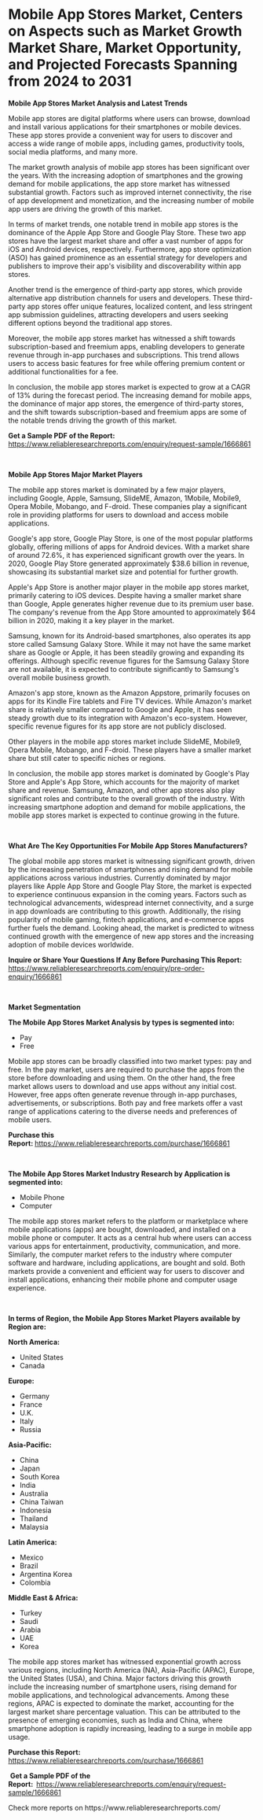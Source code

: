 <p><h1>Mobile App Stores Market, Centers on Aspects such as Market Growth Market Share, Market Opportunity, and Projected Forecasts Spanning from 2024 to 2031</h1></p><p><strong>Mobile App Stores Market Analysis and Latest Trends</strong></p>
<p><p>Mobile app stores are digital platforms where users can browse, download and install various applications for their smartphones or mobile devices. These app stores provide a convenient way for users to discover and access a wide range of mobile apps, including games, productivity tools, social media platforms, and many more.</p><p>The market growth analysis of mobile app stores has been significant over the years. With the increasing adoption of smartphones and the growing demand for mobile applications, the app store market has witnessed substantial growth. Factors such as improved internet connectivity, the rise of app development and monetization, and the increasing number of mobile app users are driving the growth of this market.</p><p>In terms of market trends, one notable trend in mobile app stores is the dominance of the Apple App Store and Google Play Store. These two app stores have the largest market share and offer a vast number of apps for iOS and Android devices, respectively. Furthermore, app store optimization (ASO) has gained prominence as an essential strategy for developers and publishers to improve their app's visibility and discoverability within app stores.</p><p>Another trend is the emergence of third-party app stores, which provide alternative app distribution channels for users and developers. These third-party app stores offer unique features, localized content, and less stringent app submission guidelines, attracting developers and users seeking different options beyond the traditional app stores.</p><p>Moreover, the mobile app stores market has witnessed a shift towards subscription-based and freemium apps, enabling developers to generate revenue through in-app purchases and subscriptions. This trend allows users to access basic features for free while offering premium content or additional functionalities for a fee.</p><p>In conclusion, the mobile app stores market is expected to grow at a CAGR of 13% during the forecast period. The increasing demand for mobile apps, the dominance of major app stores, the emergence of third-party stores, and the shift towards subscription-based and freemium apps are some of the notable trends driving the growth of this market.</p></p>
<p><strong>Get a Sample PDF of the Report:&nbsp;</strong> <a href="https://www.reliableresearchreports.com/enquiry/request-sample/1666861">https://www.reliableresearchreports.com/enquiry/request-sample/1666861</a></p>
<p>&nbsp;</p>
<p><strong>Mobile App Stores Major Market Players</strong></p>
<p><p>The mobile app stores market is dominated by a few major players, including Google, Apple, Samsung, SlideME, Amazon, 1Mobile, Mobile9, Opera Mobile, Mobango, and F-droid. These companies play a significant role in providing platforms for users to download and access mobile applications.</p><p>Google's app store, Google Play Store, is one of the most popular platforms globally, offering millions of apps for Android devices. With a market share of around 72.6%, it has experienced significant growth over the years. In 2020, Google Play Store generated approximately $38.6 billion in revenue, showcasing its substantial market size and potential for further growth.</p><p>Apple's App Store is another major player in the mobile app stores market, primarily catering to iOS devices. Despite having a smaller market share than Google, Apple generates higher revenue due to its premium user base. The company's revenue from the App Store amounted to approximately $64 billion in 2020, making it a key player in the market.</p><p>Samsung, known for its Android-based smartphones, also operates its app store called Samsung Galaxy Store. While it may not have the same market share as Google or Apple, it has been steadily growing and expanding its offerings. Although specific revenue figures for the Samsung Galaxy Store are not available, it is expected to contribute significantly to Samsung's overall mobile business growth.</p><p>Amazon's app store, known as the Amazon Appstore, primarily focuses on apps for its Kindle Fire tablets and Fire TV devices. While Amazon's market share is relatively smaller compared to Google and Apple, it has seen steady growth due to its integration with Amazon's eco-system. However, specific revenue figures for its app store are not publicly disclosed.</p><p>Other players in the mobile app stores market include SlideME, Mobile9, Opera Mobile, Mobango, and F-droid. These players have a smaller market share but still cater to specific niches or regions.</p><p>In conclusion, the mobile app stores market is dominated by Google's Play Store and Apple's App Store, which accounts for the majority of market share and revenue. Samsung, Amazon, and other app stores also play significant roles and contribute to the overall growth of the industry. With increasing smartphone adoption and demand for mobile applications, the mobile app stores market is expected to continue growing in the future.</p></p>
<p>&nbsp;</p>
<p><strong>What Are The Key Opportunities For Mobile App Stores Manufacturers?</strong></p>
<p><p>The global mobile app stores market is witnessing significant growth, driven by the increasing penetration of smartphones and rising demand for mobile applications across various industries. Currently dominated by major players like Apple App Store and Google Play Store, the market is expected to experience continuous expansion in the coming years. Factors such as technological advancements, widespread internet connectivity, and a surge in app downloads are contributing to this growth. Additionally, the rising popularity of mobile gaming, fintech applications, and e-commerce apps further fuels the demand. Looking ahead, the market is predicted to witness continued growth with the emergence of new app stores and the increasing adoption of mobile devices worldwide.</p></p>
<p><strong>Inquire or Share Your Questions If Any Before Purchasing This Report:</strong> <a href="https://www.reliableresearchreports.com/enquiry/pre-order-enquiry/1666861">https://www.reliableresearchreports.com/enquiry/pre-order-enquiry/1666861</a></p>
<p>&nbsp;</p>
<p><strong>Market Segmentation</strong></p>
<p><strong>The Mobile App Stores Market Analysis by types is segmented into:</strong></p>
<p><ul><li>Pay</li><li>Free</li></ul></p>
<p><p>Mobile app stores can be broadly classified into two market types: pay and free. In the pay market, users are required to purchase the apps from the store before downloading and using them. On the other hand, the free market allows users to download and use apps without any initial cost. However, free apps often generate revenue through in-app purchases, advertisements, or subscriptions. Both pay and free markets offer a vast range of applications catering to the diverse needs and preferences of mobile users.</p></p>
<p><strong>Purchase this Report:&nbsp;</strong><a href="https://www.reliableresearchreports.com/purchase/1666861">https://www.reliableresearchreports.com/purchase/1666861</a></p>
<p>&nbsp;</p>
<p><strong>The Mobile App Stores Market Industry Research by Application is segmented into:</strong></p>
<p><ul><li>Mobile Phone</li><li>Computer</li></ul></p>
<p><p>The mobile app stores market refers to the platform or marketplace where mobile applications (apps) are bought, downloaded, and installed on a mobile phone or computer. It acts as a central hub where users can access various apps for entertainment, productivity, communication, and more. Similarly, the computer market refers to the industry where computer software and hardware, including applications, are bought and sold. Both markets provide a convenient and efficient way for users to discover and install applications, enhancing their mobile phone and computer usage experience.</p></p>
<p>&nbsp;</p>
<p><strong>In terms of Region, the Mobile App Stores Market Players available by Region are:</strong></p>
<p>
    <p> <strong> North America: </strong>
        <ul>
            <li>United States</li>
            <li>Canada</li>
        </ul>
        </p> 
    <p> <strong> Europe: </strong>
        <ul>
            <li>Germany</li>
            <li>France</li>
            <li>U.K.</li>
            <li>Italy</li>
            <li>Russia</li>
        </ul>
        </p> 
    <p> <strong> Asia-Pacific: </strong>
        <ul>
            <li>China</li>
            <li>Japan</li>
            <li>South Korea</li>
            <li>India</li>
            <li>Australia</li>
            <li>China Taiwan</li>
            <li>Indonesia</li>
            <li>Thailand</li>
            <li>Malaysia</li>
        </ul>
        </p> 
    <p> <strong> Latin America: </strong>
        <ul>
            <li>Mexico</li>
            <li>Brazil</li>
            <li>Argentina Korea</li>
            <li>Colombia</li>
        </ul>
        </p> 
    <p> <strong> Middle East & Africa: </strong>
        <ul>
            <li>Turkey</li>
            <li>Saudi</li>
            <li>Arabia</li>
            <li>UAE</li>
            <li>Korea</li>
        </ul>
    </p>
    </p>
<p><p>The mobile app stores market has witnessed exponential growth across various regions, including North America (NA), Asia-Pacific (APAC), Europe, the United States (USA), and China. Major factors driving this growth include the increasing number of smartphone users, rising demand for mobile applications, and technological advancements. Among these regions, APAC is expected to dominate the market, accounting for the largest market share percentage valuation. This can be attributed to the presence of emerging economies, such as India and China, where smartphone adoption is rapidly increasing, leading to a surge in mobile app usage.</p></p>
<p><strong>Purchase this Report: </strong><a href="https://www.reliableresearchreports.com/purchase/1666861">https://www.reliableresearchreports.com/purchase/1666861</a></p>
<p>&nbsp;<strong>Get a Sample PDF of the Report:&nbsp;&nbsp;</strong><a href="https://www.reliableresearchreports.com/enquiry/request-sample/1666861">https://www.reliableresearchreports.com/enquiry/request-sample/1666861</a></p>
<p><strong></strong></p>
<p>Check more reports on https://www.reliableresearchreports.com/</p>